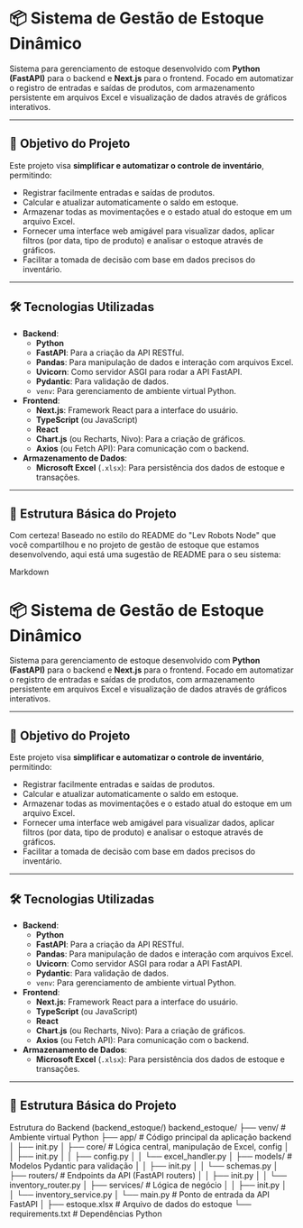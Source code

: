 # 📦 Sistema de Gestão de Estoque Dinâmico

Sistema para gerenciamento de estoque desenvolvido com **Python (FastAPI)** para o backend e **Next.js** para o frontend. Focado em automatizar o registro de entradas e saídas de produtos, com armazenamento persistente em arquivos Excel e visualização de dados através de gráficos interativos.

---

## 🎯 Objetivo do Projeto

Este projeto visa **simplificar e automatizar o controle de inventário**, permitindo:

- Registrar facilmente entradas e saídas de produtos.
- Calcular e atualizar automaticamente o saldo em estoque.
- Armazenar todas as movimentações e o estado atual do estoque em um arquivo Excel.
- Fornecer uma interface web amigável para visualizar dados, aplicar filtros (por data, tipo de produto) e analisar o estoque através de gráficos.
- Facilitar a tomada de decisão com base em dados precisos do inventário.

---

## 🛠️ Tecnologias Utilizadas

- **Backend**:
    - **Python**
    - **FastAPI**: Para a criação da API RESTful.
    - **Pandas**: Para manipulação de dados e interação com arquivos Excel.
    - **Uvicorn**: Como servidor ASGI para rodar a API FastAPI.
    - **Pydantic**: Para validação de dados.
    - `venv`: Para gerenciamento de ambiente virtual Python.
- **Frontend**:
    - **Next.js**: Framework React para a interface do usuário.
    - **TypeScript** (ou JavaScript)
    - **React**
    - **Chart.js** (ou Recharts, Nivo): Para a criação de gráficos.
    - **Axios** (ou Fetch API): Para comunicação com o backend.
- **Armazenamento de Dados**:
    - **Microsoft Excel** (`.xlsx`): Para persistência dos dados de estoque e transações.

---

## 📂 Estrutura Básica do Projeto
Com certeza! Baseado no estilo do README do "Lev Robots Node" que você compartilhou e no projeto de gestão de estoque que estamos desenvolvendo, aqui está uma sugestão de README para o seu sistema:

Markdown

# 📦 Sistema de Gestão de Estoque Dinâmico

Sistema para gerenciamento de estoque desenvolvido com **Python (FastAPI)** para o backend e **Next.js** para o frontend. Focado em automatizar o registro de entradas e saídas de produtos, com armazenamento persistente em arquivos Excel e visualização de dados através de gráficos interativos.

---

## 🎯 Objetivo do Projeto

Este projeto visa **simplificar e automatizar o controle de inventário**, permitindo:

- Registrar facilmente entradas e saídas de produtos.
- Calcular e atualizar automaticamente o saldo em estoque.
- Armazenar todas as movimentações e o estado atual do estoque em um arquivo Excel.
- Fornecer uma interface web amigável para visualizar dados, aplicar filtros (por data, tipo de produto) e analisar o estoque através de gráficos.
- Facilitar a tomada de decisão com base em dados precisos do inventário.

---

## 🛠️ Tecnologias Utilizadas

- **Backend**:
    - **Python**
    - **FastAPI**: Para a criação da API RESTful.
    - **Pandas**: Para manipulação de dados e interação com arquivos Excel.
    - **Uvicorn**: Como servidor ASGI para rodar a API FastAPI.
    - **Pydantic**: Para validação de dados.
    - `venv`: Para gerenciamento de ambiente virtual Python.
- **Frontend**:
    - **Next.js**: Framework React para a interface do usuário.
    - **TypeScript** (ou JavaScript)
    - **React**
    - **Chart.js** (ou Recharts, Nivo): Para a criação de gráficos.
    - **Axios** (ou Fetch API): Para comunicação com o backend.
- **Armazenamento de Dados**:
    - **Microsoft Excel** (`.xlsx`): Para persistência dos dados de estoque e transações.

---

## 📂 Estrutura Básica do Projeto

Estrutura do Backend (backend_estoque/)
backend_estoque/
├── venv/                   # Ambiente virtual Python
├── app/                    # Código principal da aplicação backend
│   ├── init.py
│   ├── core/               # Lógica central, manipulação de Excel, config
│   │   ├── init.py
│   │   ├── config.py
│   │   └── excel_handler.py
│   ├── models/             # Modelos Pydantic para validação
│   │   ├── init.py
│   │   └── schemas.py
│   ├── routers/            # Endpoints da API (FastAPI routers)
│   │   ├── init.py
│   │   └── inventory_router.py
│   ├── services/           # Lógica de negócio
│   │   ├── init.py
│   │   └── inventory_service.py
│   └── main.py             # Ponto de entrada da API FastAPI
│
├── estoque.xlsx            # Arquivo de dados do estoque
└── requirements.txt        # Dependências Python